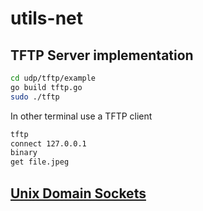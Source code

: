 # utils-net


## TFTP Server implementation 
```sh
cd udp/tftp/example
go build tftp.go
sudo ./tftp
```

In other terminal use a TFTP client
```sh
tftp 
connect 127.0.0.1
binary
get file.jpeg
```

## [Unix Domain Sockets](unix_domain_socket) 
